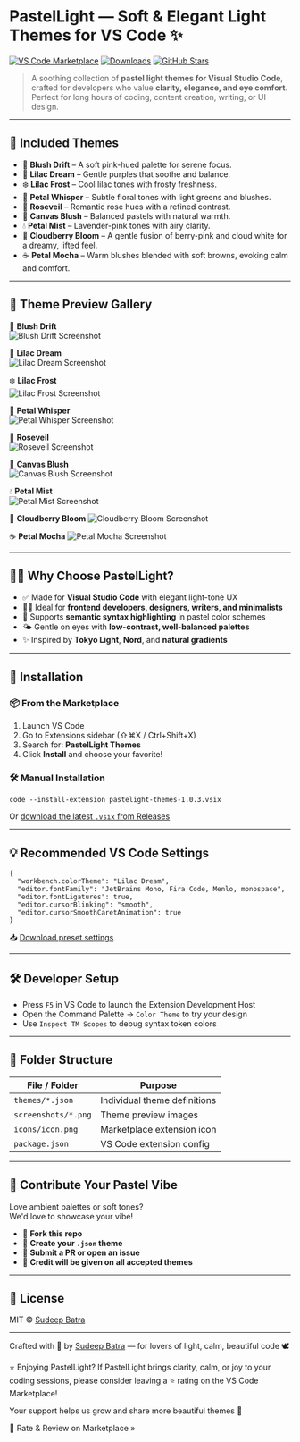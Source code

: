# PastelLight — Soft & Elegant Light Themes for VS Code ✨

[![VS Code Marketplace](https://img.shields.io/visual-studio-marketplace/v/stoxfi.pastelight-themes?label=VS%20Code%20Marketplace)](https://marketplace.visualstudio.com/items?itemName=stoxfi.pastelight-themes)
[![Downloads](https://img.shields.io/visual-studio-marketplace/d/stoxfi.pastelight-themes?color=blue&label=Downloads)](https://marketplace.visualstudio.com/items?itemName=stoxfi.pastelight-themes)
[![GitHub Stars](https://img.shields.io/github/stars/sudeepbatra/pastelight-themes?style=social)](https://github.com/sudeepbatra/pastelight-themes)

> A soothing collection of **pastel light themes for Visual Studio Code**, crafted for developers who value **clarity, elegance, and eye comfort**.  
Perfect for long hours of coding, content creation, writing, or UI design.

---

## 🌈 Included Themes

- 🌸 **Blush Drift** – A soft pink-hued palette for serene focus.
- 🌷 **Lilac Dream** – Gentle purples that soothe and balance.
- ❄️ **Lilac Frost** – Cool lilac tones with frosty freshness.
- 🌿 **Petal Whisper** – Subtle floral tones with light greens and blushes.
- 🌹 **Roseveil** – Romantic rose hues with a refined contrast.
- 🪷 **Canvas Blush** – Balanced pastels with natural warmth.
- 💧 **Petal Mist** – Lavender-pink tones with airy clarity.
- 🍓 **Cloudberry Bloom** – A gentle fusion of berry-pink and cloud white for a dreamy, lifted feel.
- ☕ **Petal Mocha** – Warm blushes blended with soft browns, evoking calm and comfort.

---

## 📸 Theme Preview Gallery

🌸 **Blush Drift**  
![Blush Drift Screenshot](https://raw.githubusercontent.com/sudeepbatra/pastelight/main/screenshots/BlushDrift.png)

🌷 **Lilac Dream**  
![Lilac Dream Screenshot](https://raw.githubusercontent.com/sudeepbatra/pastelight/main/screenshots/LilacDream.png)

❄️ **Lilac Frost**  
![Lilac Frost Screenshot](https://raw.githubusercontent.com/sudeepbatra/pastelight/main/screenshots/LilacFrost.png)

🌿 **Petal Whisper**  
![Petal Whisper Screenshot](https://raw.githubusercontent.com/sudeepbatra/pastelight/main/screenshots/PetalWhisper.png)

🌹 **Roseveil**  
![Roseveil Screenshot](https://raw.githubusercontent.com/sudeepbatra/pastelight/main/screenshots/Roseveil.png)

🪷 **Canvas Blush**  
![Canvas Blush Screenshot](https://raw.githubusercontent.com/sudeepbatra/pastelight/main/screenshots/CanvasBlush.png)

💧 **Petal Mist**  
![Petal Mist Screenshot](https://raw.githubusercontent.com/sudeepbatra/pastelight/main/screenshots/PetalMist.png)

🍓 **Cloudberry Bloom**
![Cloudberry Bloom Screenshot](https://raw.githubusercontent.com/sudeepbatra/pastelight/main/screenshots/CloudberryBloom.png)


☕ **Petal Mocha**
![Petal Mocha Screenshot](https://raw.githubusercontent.com/sudeepbatra/pastelight/main/screenshots/PetalMocha.png)


---

## 🧘‍♀️ Why Choose PastelLight?

- ✅ Made for **Visual Studio Code** with elegant light-tone UX
- 👨‍🎨 Ideal for **frontend developers, designers, writers, and minimalists**
- 🌿 Supports **semantic syntax highlighting** in pastel color schemes
- 🌤️ Gentle on eyes with **low-contrast, well-balanced palettes**
- ✨ Inspired by **Tokyo Light**, **Nord**, and **natural gradients**

---

## 🚀 Installation

### 📦 From the Marketplace

1. Launch VS Code
2. Go to Extensions sidebar (⇧⌘X / Ctrl+Shift+X)
3. Search for: **PastelLight Themes**
4. Click **Install** and choose your favorite!

### 🛠 Manual Installation

    code --install-extension pastelight-themes-1.0.3.vsix

Or [download the latest `.vsix` from Releases](https://github.com/sudeepbatra/pastelight-themes/releases)

---

## 💡 Recommended VS Code Settings

    {
      "workbench.colorTheme": "Lilac Dream",
      "editor.fontFamily": "JetBrains Mono, Fira Code, Menlo, monospace",
      "editor.fontLigatures": true,
      "editor.cursorBlinking": "smooth",
      "editor.cursorSmoothCaretAnimation": true
    }

📥 [Download preset settings](./recommended/pastellight-recommended-settings.json)

---

## 🛠 Developer Setup

- Press `F5` in VS Code to launch the Extension Development Host
- Open the Command Palette → `Color Theme` to try your design
- Use `Inspect TM Scopes` to debug syntax token colors

---

## 📁 Folder Structure

| File / Folder       | Purpose                      |
|---------------------|------------------------------|
| `themes/*.json`     | Individual theme definitions |
| `screenshots/*.png` | Theme preview images         |
| `icons/icon.png`    | Marketplace extension icon   |
| `package.json`      | VS Code extension config     |

---

## 🤝 Contribute Your Pastel Vibe

Love ambient palettes or soft tones?  
We'd love to showcase your vibe!

- 🎨 **Fork this repo**
- 🎯 **Create your `.json` theme**
- 🔁 **Submit a PR or open an issue**
- 🌟 **Credit will be given on all accepted themes**

---

## 📜 License

MIT © [Sudeep Batra](https://github.com/sudeepbatra)

---

Crafted with 🩷 by [Sudeep Batra](https://github.com/sudeepbatra) — for lovers of light, calm, beautiful code 🕊️


⭐️ Enjoying PastelLight?
If PastelLight brings clarity, calm, or joy to your coding sessions,
please consider leaving a ⭐️ rating on the VS Code Marketplace!

Your support helps us grow and share more beautiful themes 💖

🌟 Rate & Review on Marketplace »